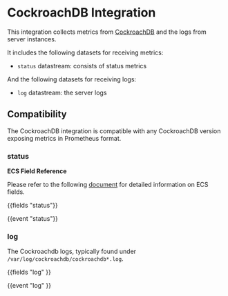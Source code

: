 # CockroachDB Integration

This integration collects metrics from [CockroachDB](https://www.cockroachlabs.com/docs/stable/developer-guide-overview.html) and the logs from server instances.

It includes the following datasets for receiving metrics:

- `status` datastream: consists of status metrics

And the following datasets for receiving logs:

- `log` datastream: the server logs

## Compatibility

The CockroachDB integration is compatible with any CockroachDB version
exposing metrics in Prometheus format.

### status

**ECS Field Reference**

Please refer to the following [document](https://www.elastic.co/guide/en/ecs/current/ecs-field-reference.html) for detailed information on ECS fields.

{{fields "status"}}

{{event "status"}}


### log

The Cockroachdb logs, typically found under `/var/log/cockroachdb/cockroachdb*.log`.

{{fields "log" }}

{{event "log" }}
